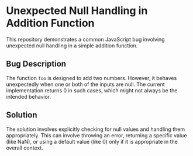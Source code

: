 # Unexpected Null Handling in Addition Function
This repository demonstrates a common JavaScript bug involving unexpected null handling in a simple addition function.

## Bug Description
The function `foo` is designed to add two numbers. However, it behaves unexpectedly when one or both of the inputs are null. The current implementation returns 0 in such cases, which might not always be the intended behavior.

## Solution
The solution involves explicitly checking for null values and handling them appropriately. This can involve throwing an error, returning a specific value (like NaN), or using a default value (like 0) only if it is appropriate in the overall context.